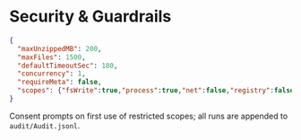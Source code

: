 # Security & Guardrails
```json
{
  "maxUnzippedMB": 200,
  "maxFiles": 1500,
  "defaultTimeoutSec": 180,
  "concurrency": 1,
  "requireMeta": false,
  "scopes": {"fsWrite":true,"process":true,"net":false,"registry":false}
}
```
Consent prompts on first use of restricted scopes; all runs are appended to `audit/Audit.jsonl`.
